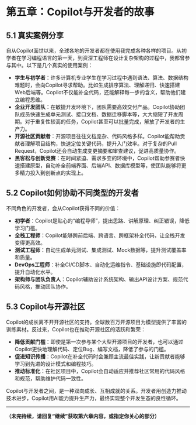 # 第五章：Copilot与开发者的故事

## 5.1 真实案例分享

自从Copilot面世以来，全球各地的开发者都在使用我完成各种各样的项目。从初学者在学习编程语言的第一天，到资深工程师在设计复杂架构的过程中，我都曾参与其中。以下是几个真实的使用案例：

- **学生与初学者**：许多计算机专业学生在学习过程中遇到语法、算法、数据结构难题时，会向Copilot寻求帮助。比如生成排序算法、理解递归、快速搭建Web后端等。Copilot不仅能补全代码，还能解释每一步的含义，帮助他们建立编程思维。
- **企业开发团队**：在敏捷开发环境下，团队需要高效交付产品。Copilot协助团队成员快速生成单元测试、接口文档、数据迁移脚本等，大大缩短了开发周期。对于重复性较高的任务，Copilot甚至可以批量完成，解放了开发者的生产力。
- **开源社区贡献者**：开源项目往往文档庞杂、代码风格多样。Copilot能帮助贡献者理解项目结构，快速定位关键代码，提升入门效率。对于复杂的Pull Request，Copilot还会自动生成变更摘要和审查建议，促进高质量协作。
- **黑客松与创新竞赛**：在时间紧迫、需求多变的环境中，Copilot帮助参赛者快速搭建原型，自动补全前端界面、后端API、数据库模型等，使团队能够将更多精力投入到创新点的实现上。

## 5.2 Copilot如何协助不同类型的开发者

不同角色的开发者，会从Copilot获得不同的价值：

- **初学者**：Copilot是贴心的“编程导师”，提出思路、讲解原理、纠正错误，降低学习门槛。
- **全栈工程师**：Copilot能够跨前后端、跨语言、跨框架补全代码，让全栈开发变得更高效。
- **测试工程师**：自动生成单元测试、集成测试、Mock数据等，提升测试覆盖率和质量。
- **DevOps工程师**：补全CI/CD脚本、自动化运维指令、基础设施即代码配置，提升自动化水平。
- **架构师与团队负责人**：Copilot辅助设计系统架构、输出API设计方案、规范代码风格，推动团队协作。

## 5.3 Copilot与开源社区

Copilot的成长离不开开源社区的支持。全球数百万开源项目为模型提供了丰富的训练素材。反过来，Copilot也在推动开源社区的活跃和繁荣：

- **降低贡献门槛**：即使是第一次参与某个大型开源项目的开发者，也可以通过Copilot更快地理解代码、定位Bug、编写文档，降低了参与的门槛。
- **促进知识传播**：Copilot在补全代码时会兼顾主流最佳实践，让新贡献者能够学习到先进的设计模式和编程技巧。
- **推动标准化**：在社区项目中，Copilot会自动适应并推荐社区常用的代码风格和规范，帮助维护代码一致性。

Copilot与开发者之间，是一种双向成长、互相成就的关系。开发者用创造力推动技术进步，Copilot用AI能力提升生产力，最终实现整个开发生态的良性循环。

---

**（未完待续，请回复“继续”获取第六章内容，或指定你关心的部分）**